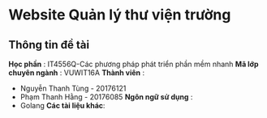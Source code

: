 # Website Quản lý thư viện trường
## Thông tin đề tài
**Học phần** : IT4556Q-Các phương pháp phát triển phần mềm nhanh 
**Mã lớp chuyên ngành** : VUWIT16A
**Thành viên** :
- Nguyễn Thanh Tùng - 20176121
- Phạm Thanh Hằng - 20176085
**Ngôn ngữ sử dụng** :
- Golang
**Các tài liệu khác**:
